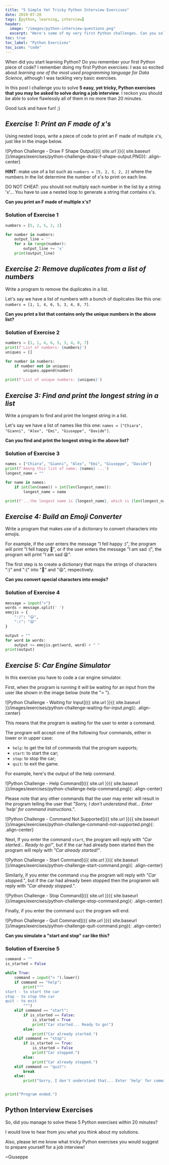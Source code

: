 ```yaml
---
title: "5 Simple Yet Tricky Python Interview Exercises"
date: 2019-07-20
tags: [python, learning, interview]
header:
  image: "/images/python-interview-questions.png"
  excerpt: "Here's some of my very first Python challenges. Can you solve these 5 python interview exercises in no more than 20 minutes?"
toc: true
toc_label: "Python Exercises"
toc_icon: "code"
---
```


When did you start learning Python? Do you remember your first Python piece of code? I remember doing my first Python exercises: I was so excited about *learning one of the most used programming language for Data Science*, although I was tackling very basic exercises.

In this post I challenge you to solve **5 easy, yet tricky, Python exercises that you may be asked to solve during a job interview**. I reckon you should be able to solve flawlessly all of them in no more than 20 minutes.

Good luck and have fun! ;)


## *Exercise 1: Print an F made of x's*

Using nested loops, write a piece of code to print an F made of multiple x's, just like in the image below.

![Python Challenge - Draw F Shape Output]({{ site.url }}{{ site.baseurl }}/images/exercises/python-challenge-draw-f-shape-output.PNG){: .align-center}

**HINT**: make use of a list such as `numbers = [5, 2, 5, 2, 2]` where the numbers in the list determine the number of x's to print on each line.

DO NOT CHEAT: you should not multiply each number in the list by a string 'x'... You have to use a nested loop to generate a string that contains x's.

**Can you print an F made of multiple x's?**

### Solution of Exercise 1

```python
numbers = [5, 2, 5, 2, 2]

for number in numbers:
    output_line = ''
    for x in range(number):
        output_line += 'x'
    print(output_line)
```



## *Exercise 2: Remove duplicates from a list of numbers*

Write a program to remove the duplicates in a list.

Let's say we have a list of numbers with a bunch of duplicates like this one: `numbers = [1, 1, 4, 6, 5, 3, 4, 8, 7]`.

**Can you print a list that contains only the unique numbers in the above list?**

### Solution of Exercise 2

```python
numbers = [1, 1, 4, 6, 5, 3, 4, 8, 7]
print(f'List of numbers: {numbers}')
uniques = []

for number in numbers:
    if number not in uniques:
        uniques.append(number)

print(f'List of unique numbers: {uniques}')
```



## *Exercise 3: Find and print the longest string in a list*

Write a program to find and print the longest string in a list.

Let's say we have a list of names like this one: `names = ["Chiara", "Gianni", "Alex", "Emi", "Giuseppe", "Davide"]`.

**Can you find and print the longest string in the above list?**

### Solution of Exercise 3

```python
names = ["Chiara", "Gianni", "Alex", "Emi", "Giuseppe", "Davide"]
print(f'Among this list of name: {names} ...')
longest_name = ""

for name in names:
    if int(len(name)) > int(len(longest_name)):
        longest_name = name

print(f'...the longest name is {longest_name}, which is {len(longest_name)}-character long')
```



## *Exercise 4: Build an Emoji Converter*

Write a program that makes use of a dictionary to convert characters into emojis.

For example, if the user enters the message "I fell happy :)", the program will print "I fell happy 🙂", or if the user enters the message "I am sad :(", the program will print "I am sad 😫".

The first step is to create a dictionary that maps the strings of characters ":)" and ":(" into "🙂" and "😫", respectively.

**Can you convert special characters into emojis?**

### Solution of Exercise 4

```python
message = input(">")
words = message.split(' ')
emojis = {
    ":)": "😃",
    ":(": "😫"
}

output = ""
for word in words:
    output += emojis.get(word, word) + " "
print(output)
```



## *Exercise 5: Car Engine Simulator*

In this exercise you have to code a car engine simulator.

First, when the program is running it will be waiting for an input from the user like shown in the image below (note the "> ").

![Python Challenge - Waiting for Input]({{ site.url }}{{ site.baseurl }}/images/exercises/python-challenge-waiting-for-input.png){: .align-center}

This means that the program is waiting for the user to enter a command.

The program will accept one of the following four commands, either in lower or in upper case:
+ `help`: to get the list of commands that the program supports;
+ `start`: to start the car;
+ `stop`: to stop the car;
+ `quit`: to exit the game.

For example, here's the output of the help command.

![Python Challenge - Help Command]({{ site.url }}{{ site.baseurl }}/images/exercises/python-challenge-help-command.png){: .align-center}

Please note that any other commands that the user may enter will result in the program telling the user that *"Sorry, I don't understand that... Enter 'help' for command instructions."*.

![Python Challenge - Command Not Supported]({{ site.url }}{{ site.baseurl }}/images/exercises/python-challenge-command-not-supported.png){: .align-center}

Next, If you enter the command `start`, the program will reply with *"Car started... Ready to go!"*, but if the car had already been started then the program will reply with *"Car already started!"*.

![Python Challenge - Start Command]({{ site.url }}{{ site.baseurl }}/images/exercises/python-challenge-start-command.png){: .align-center}

Similarly, if you enter the command `stop` the program will reply with *"Car stopped."*, but if the car had already been stopped then the programm will reply with *"Car already stopped."*.

![Python Challenge - Stop Command]({{ site.url }}{{ site.baseurl }}/images/exercises/python-challenge-stop-command.png){: .align-center}

Finally, if you enter the command `quit` the program will end.

![Python Challenge - Quit Command]({{ site.url }}{{ site.baseurl }}/images/exercises/python-challenge-quit-command.png){: .align-center}

**Can you simulate a "start and stop" car like this?**

### Solution of Exercise 5

```python
command = ""
is_started = False

while True:
    command = input("> ").lower()
    if command == "help":
        print("""
start - to start the car
stop - to stop the car
quit - to exit
        """)
    elif command == "start":
        if is_started == False:
            is_started = True
            print("Car started... Ready to go!")
        else:
            print("Car already started.")
    elif command == "stop":
        if is_started == True:
            is_started = False
            print("Car stopped.")
        else:
            print("Car already stopped.")
    elif command == "quit":
        break
    else:
        print("Sorry, I don't understand that... Enter 'help' for command instructions.")


print("Program ended.")
```



## Python Interview Exercises

So, did you manage to solve these 5 Python exercises within 20 minutes?

I would love to hear from you what you think about my solutions.

Also, please let me know what tricky Python exercises you would suggest to prepare yourself for a job interview!

~Giuseppe
